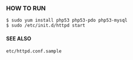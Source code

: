 ### HOW TO RUN ###

    $ sudo yum install php53 php53-pdo php53-mysql
    $ sudo /etc/init.d/httpd start

#### SEE ALSO ####

`etc/httpd.conf.sample`
